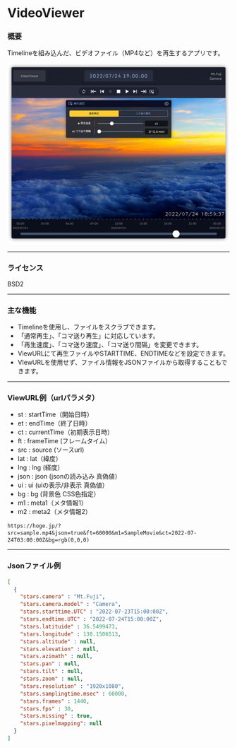 # VideoViewer
### 概要
Timelineを組み込んだ、ビデオファイル（MP4など）を再生するアプリです。

![screenshot](screen.png) 

------------

### ライセンス

BSD2

------------

### 主な機能

- Timelineを使用し、ファイルをスクラブできます。
- 「通常再生」、「コマ送り再生」に対応しています。
- 「再生速度」、「コマ送り速度」、「コマ送り間隔」を変更できます。
- ViewURLにて再生ファイルやSTARTTIME、ENDTIMEなどを設定できます。
- VIewURLを使用せず、ファイル情報をJSONファイルから取得することもできます。

------------

### ViewURL例（urlパラメタ）

- st : startTime（開始日時）
- et : endTime（終了日時）
- ct : currentTime（初期表示日時）
- ft : frameTime (フレームタイム）
- src : source (ソースurl)
- lat : lat（緯度）
- lng : lng (経度）
- json : json (jsonの読み込み 真偽値）
- ui : ui (uiの表示/非表示 真偽値）
- bg : bg (背景色 CSS色指定）
- m1 : meta1（メタ情報1）
- m2 : meta2（メタ情報2）

```
https://hoge.jp/?src=sample.mp4&json=true&ft=60000&m1=SampleMovie&ct=2022-07-24T03:00:00Z&bg=rgb(0,0,0)
```

------------

### Jsonファイル例
```Json
[
  {
    "stars.camera" : "Mt.Fuji",
    "stars.camera.model" : "Camera",
    "stars.starttime.UTC" : "2022-07-23T15:00:00Z",
    "stars.endtime.UTC" : "2022-07-24T15:00:00Z",
    "stars.latituide" : 36.5499473,
    "stars.longitude" : 138.1506513,
    "stars.altitude" : null,
    "stars.elevation" : null,
    "stars.azimath" : null,
    "stars.pan" : null,
    "stars.tilt" : null,
    "stars.zoom" : null,
    "stars.resolution" : "1920x1080",
    "stars.samplingtime.msec" : 60000,
    "stars.frames" : 1440,
    "stars.fps" : 30,
    "stars.missing" : true,
    "stars.pixelmapping": null
  }
]
```
